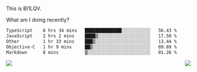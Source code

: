 This is BI1LQV.

What am I doing recently?

<!--START_SECTION:waka-->

```txt
TypeScript    6 hrs 34 mins   ██████████████░░░░░░░░░░░   56.43 %
JavaScript    2 hrs 2 mins    ████▒░░░░░░░░░░░░░░░░░░░░   17.50 %
Other         1 hr 33 mins    ███▒░░░░░░░░░░░░░░░░░░░░░   13.44 %
Objective-C   1 hr 9 mins     ██▒░░░░░░░░░░░░░░░░░░░░░░   09.89 %
Markdown      8 mins          ▒░░░░░░░░░░░░░░░░░░░░░░░░   01.26 %
```

<!--END_SECTION:waka-->
<img align="right" src="https://github-readme-stats.vercel.app/api?username=bi1lqv&show_icons=true&count_private=true">

<img src="https://metrics.lecoq.io/bi1lqv?template=classic&base.activity=0&base.community=0&base.repositories=0&base.metadata=0&isocalendar=1&base=header%2C%20activity%2C%20community%2C%20repositories%2C%20metadata&base.indepth=false&base.hireable=false&isocalendar=false&isocalendar.duration=full-year&config.timezone=Asia%2FShanghai">
